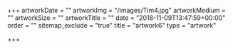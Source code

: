 +++
artworkDate = ""
artworkImg = "/images/Tim4.jpg"
artworkMedium = ""
artworkSize = ""
artworkTitle = ""
date = "2018-11-09T13:47:59+00:00"
order = ""
sitemap_exclude = "true"
title = "artwork6"
type = "artwork"

+++
